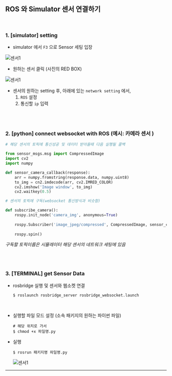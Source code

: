 ## ROS 와 Simulator 센서 연결하기

<br>

### 1. [simulator] setting

- simulator 에서 `F3` 으로 Sensor 세팅 입장

![센서1](https://user-images.githubusercontent.com/89068148/187681978-08c0aed8-68a4-4c64-acc2-394f5c7efaf9.png)

- 원하는 센서 클릭 (사진의 RED BOX)

![센서1](https://user-images.githubusercontent.com/89068148/187682873-b40c7583-1df1-4ee5-b988-55038a4a4276.png)

- 센서의 원하는 setting 후, 아래에 있는 `network setting` 에서,
  1. `ROS` 설정
  2. 통신할 `ip` 입력

<br>

<br>

### 2. [python] connect websocket with ROS (예시: 카메라 센서 )

```python
# 해당 센서의 토픽에 통신성공 및 데이터 받아올때 다음 실행될 콜백

from sensor_msgs.msg import CompressedImage
import cv2
import numpy

def sensor_camera_callback(response):
    arr = numpy.fromstring(response.data, numpy.uint8)
    to_img = cn2.imdecode(arr, cv2.IMRED_COLOR)
    cv2.imshow('Image window', to_img)
    cv2.waitkey(0.5)
```

```python
# 센서의 토픽에 구독(websocket 통신방식과 비슷함)

def subscribe_camera():
    rospy.init_node('camera_img', anonymous=True)
    
    rospy.Subscriber('image_jpeg/compressed', CompressedImage, sensor_camera_callback)
    
    rospy.spin()
```

*구독할 토픽이름은 시뮬레이터 해당 센서의 네트워크 세팅에 있음*

<br>

<br>

### 3. [TERMINAL] get Sensor Data

- rosbridge 실행 및 센서와 웹소켓 연결

  ```
  $ roslaunch rosbridge_server rosbridge_websocket.launch
  ```

<br>

- 실행할 파일 모드 설정 (소속 패키지의 원하는  파이썬 파일)

  ```
  # 해당 위치로 가서
  $ chmod +x 파일명.py
  ```

- 실행

  ```
  $ rosrun 패키지명 파일명.py
  ```

  ![센서1](https://user-images.githubusercontent.com/89068148/187686472-ff075b25-dec7-4b19-873b-76130f459e79.png)

---

